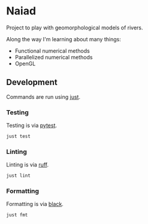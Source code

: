# Naiad

Project to play with geomorphological models of rivers.

Along the way I'm learning about many things:
* Functional numerical methods
* Parallelized numerical methods
* OpenGL

## Development

Commands are run using [just]().

### Testing

Testing is via [pytest](https://docs.pytest.org/en/7.3.x/).

```bash
just test
```

### Linting

Linting is via [ruff](https://github.com/astral-sh/ruff).

```bash
just lint
```

### Formatting

Formatting is via [black](https://github.com/psf/black).

```bash
just fmt
```
